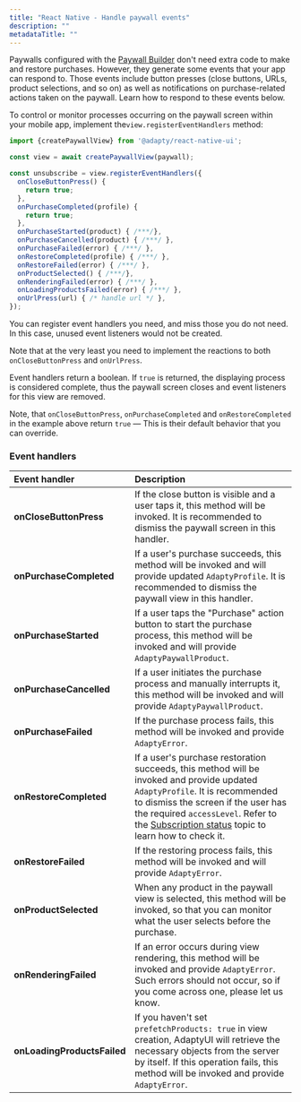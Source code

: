 ```yaml
---
title: "React Native - Handle paywall events"
description: ""
metadataTitle: ""
---
```


Paywalls configured with the [Paywall Builder](https://docs.adapty.io/v3.0/docs/adapty-paywall-builder) don't need extra code to make and restore purchases. However, they generate some events that your app can respond to. Those events include button presses (close buttons, URLs, product selections, and so on) as well as notifications on purchase-related actions taken on the paywall. Learn how to respond to these events below.

To control or monitor processes occurring on the paywall screen within your mobile app, implement the`view.registerEventHandlers` method:

```typescript title="React Native (TSX)"
import {createPaywallView} from '@adapty/react-native-ui';

const view = await createPaywallView(paywall);

const unsubscribe = view.registerEventHandlers({
  onCloseButtonPress() {
    return true;
  },
  onPurchaseCompleted(profile) {
    return true;
  },
  onPurchaseStarted(product) { /***/},
  onPurchaseCancelled(product) { /***/ },
  onPurchaseFailed(error) { /***/ },
  onRestoreCompleted(profile) { /***/ },
  onRestoreFailed(error) { /***/ },
  onProductSelected() { /***/},
  onRenderingFailed(error) { /***/ },
  onLoadingProductsFailed(error) { /***/ },
  onUrlPress(url) { /* handle url */ },
});

```

You can register event handlers you need, and miss those you do not need. In this case, unused event listeners would not be created.

Note that at the very least you need to implement the reactions to both `onCloseButtonPress` and `onUrlPress`.

Event handlers return a boolean. If `true` is returned, the displaying process is considered complete, thus the paywall screen closes and event listeners for this view are removed. 

Note, that `onCloseButtonPress`, `onPurchaseCompleted` and `onRestoreCompleted` in the example above return `true` — This is their default behavior that you can override.

### Event handlers

| Event handler               | Description                                                                                                                                                                                                                                                                                    |
| :-------------------------- | :--------------------------------------------------------------------------------------------------------------------------------------------------------------------------------------------------------------------------------------------------------------------------------------------- |
| **onCloseButtonPress**      | If the close button is visible and a user taps it, this method will be invoked. It is recommended to dismiss the paywall screen in this handler.                                                                                                                                               |
| **onPurchaseCompleted**     | If a user's purchase succeeds, this method will be invoked and will provide updated `AdaptyProfile`. It is recommended to dismiss the paywall view in this handler.                                                                                                                            |
| **onPurchaseStarted**       | If a user taps the "Purchase" action button to start the purchase process, this method will be invoked and will provide `AdaptyPaywallProduct`.                                                                                                                                                |
| **onPurchaseCancelled**     | If a user initiates the purchase process and manually interrupts it, this method will be invoked and will provide `AdaptyPaywallProduct`.                                                                                                                                                      |
| **onPurchaseFailed**        | If the purchase process fails, this method will be invoked and provide `AdaptyError`.                                                                                                                                                                                                          |
| **onRestoreCompleted**      | If a user's purchase restoration succeeds, this method will be invoked and provide updated `AdaptyProfile`. It is recommended to dismiss the screen if the user has  the required `accessLevel`. Refer to the [Subscription status](subscription-status)   topic to learn how to check it. |
| **onRestoreFailed**         | If the restoring process fails, this method will be invoked and will provide `AdaptyError`.                                                                                                                                                                                                    |
| **onProductSelected**       | When any product in the paywall view is selected, this method will be invoked, so that you can monitor what the user selects before the purchase.                                                                                                                                              |
| **onRenderingFailed**       | If an error occurs during view rendering, this method will be invoked and provide `AdaptyError`. Such errors should not occur, so if you come across one, please let us know.                                                                                                                  |
| **onLoadingProductsFailed** | If you  haven't set `prefetchProducts: true` in view creation, AdaptyUI will retrieve the necessary objects from the server by itself. If this operation fails, this method will be invoked and provide `AdaptyError`.                                                                         |